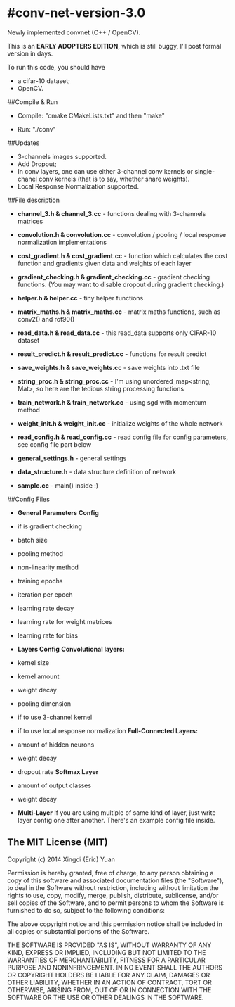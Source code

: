 #conv-net-version-3.0
=====================

Newly implemented convnet (C++ / OpenCV).

This is an **EARLY ADOPTERS EDITION**, which is still buggy, I'll post formal version in days.

To run this code, you should have 
* a cifar-10 dataset;
* OpenCV.

##Compile & Run

* Compile: "cmake CMakeLists.txt" and then "make" 
 
* Run: "./conv" 

##Updates 

* 3-channels images supported.
* Add Dropout;
* In conv layers, one can use either 3-channel conv kernels or single-chanel conv kernels (that is to say, whether share weights).
* Local Response Normalization supported.

##File description 

* **channel_3.h & channel_3.cc** - functions dealing with 3-channels matrices

* **convolution.h & convolution.cc** - convolution / pooling / local response normalization implementations

* **cost_gradient.h & cost_gradient.cc** - function which calculates the cost function and gradients given data and weights of each layer

* **gradient_checking.h & gradient_checking.cc** - gradient checking functions. (You may want to disable dropout during gradient checking.)

* **helper.h & helper.cc** - tiny helper functions

* **matrix_maths.h & matrix_maths.cc** - matrix maths functions, such as conv2() and rot90()

* **read_data.h & read_data.cc** - this read_data supports only CIFAR-10 dataset

* **result_predict.h & result_predict.cc** - functions for result predict

* **save_weights.h & save_weights.cc** - save weights into .txt file

* **string_proc.h & string_proc.cc** - I'm using unordered_map<string, Mat>, so here are the tedious string processing functions

* **train_network.h & train_network.cc** - using sgd with momentum method

* **weight_init.h & weight_init.cc** - initialize weights of the whole network

* **read_config.h & read_config.cc** - read config file for config parameters, see config file part below

* **general_settings.h** - general settings

* **data_structure.h** - data structure definition of network

* **sample.cc** - main() inside :)

##Config Files

* **General Parameters Config**
* if is gradient checking
* batch size
* pooling method
* non-linearity method
* training epochs
* iteration per epoch
* learning rate decay
* learning rate for weight matrices
* learning rate for bias

* **Layers Config**
**Convolutional layers:**
* kernel size
* kernel amount
* weight decay
* pooling dimension
* if to use 3-channel kernel
* if to use local response normalization
**Full-Connected Layers:**
* amount of hidden neurons
* weight decay
* dropout rate
**Softmax Layer**
* amount of output classes
* weight decay

* **Multi-Layer**
If you are using multiple of same kind of layer, just write layer config one after another. There's an example config file inside.

The MIT License (MIT)
------------------

Copyright (c) 2014 Xingdi (Eric) Yuan

Permission is hereby granted, free of charge, to any person obtaining a copy
of this software and associated documentation files (the "Software"), to deal
in the Software without restriction, including without limitation the rights
to use, copy, modify, merge, publish, distribute, sublicense, and/or sell
copies of the Software, and to permit persons to whom the Software is
furnished to do so, subject to the following conditions:

The above copyright notice and this permission notice shall be included in
all copies or substantial portions of the Software.

THE SOFTWARE IS PROVIDED "AS IS", WITHOUT WARRANTY OF ANY KIND, EXPRESS OR
IMPLIED, INCLUDING BUT NOT LIMITED TO THE WARRANTIES OF MERCHANTABILITY,
FITNESS FOR A PARTICULAR PURPOSE AND NONINFRINGEMENT. IN NO EVENT SHALL THE
AUTHORS OR COPYRIGHT HOLDERS BE LIABLE FOR ANY CLAIM, DAMAGES OR OTHER
LIABILITY, WHETHER IN AN ACTION OF CONTRACT, TORT OR OTHERWISE, ARISING FROM,
OUT OF OR IN CONNECTION WITH THE SOFTWARE OR THE USE OR OTHER DEALINGS IN
THE SOFTWARE.